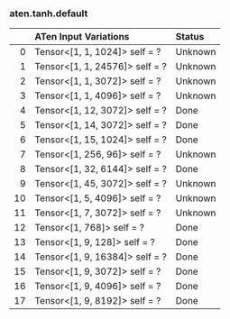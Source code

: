 ### aten.tanh.default
|    | ATen Input Variations          | Status   |
|---:|:-------------------------------|:---------|
|  0 | Tensor<[1, 1, 1024]> self = ?  | Unknown  |
|  1 | Tensor<[1, 1, 24576]> self = ? | Unknown  |
|  2 | Tensor<[1, 1, 3072]> self = ?  | Unknown  |
|  3 | Tensor<[1, 1, 4096]> self = ?  | Unknown  |
|  4 | Tensor<[1, 12, 3072]> self = ? | Done     |
|  5 | Tensor<[1, 14, 3072]> self = ? | Done     |
|  6 | Tensor<[1, 15, 1024]> self = ? | Done     |
|  7 | Tensor<[1, 256, 96]> self = ?  | Unknown  |
|  8 | Tensor<[1, 32, 6144]> self = ? | Done     |
|  9 | Tensor<[1, 45, 3072]> self = ? | Unknown  |
| 10 | Tensor<[1, 5, 4096]> self = ?  | Unknown  |
| 11 | Tensor<[1, 7, 3072]> self = ?  | Unknown  |
| 12 | Tensor<[1, 768]> self = ?      | Done     |
| 13 | Tensor<[1, 9, 128]> self = ?   | Done     |
| 14 | Tensor<[1, 9, 16384]> self = ? | Done     |
| 15 | Tensor<[1, 9, 3072]> self = ?  | Done     |
| 16 | Tensor<[1, 9, 4096]> self = ?  | Done     |
| 17 | Tensor<[1, 9, 8192]> self = ?  | Done     |

